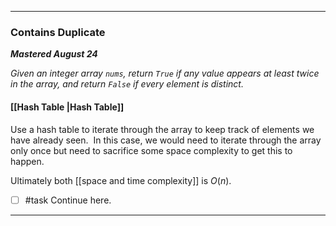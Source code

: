 ----
### Contains Duplicate

***Mastered August 24***

*Given an integer array `nums`, return `True` if any value appears at least twice in the array, and return `False` if every element is distinct.*

#### [[Hash Table |Hash Table]]
Use a hash table to iterate through the array to keep track of elements we have already seen.  In this case, we would need to iterate through the array only once but need to sacrifice some space complexity to get this to happen.

Ultimately both [[space and time complexity]] is $O(n)$.

- [ ] #task Continue here.





----